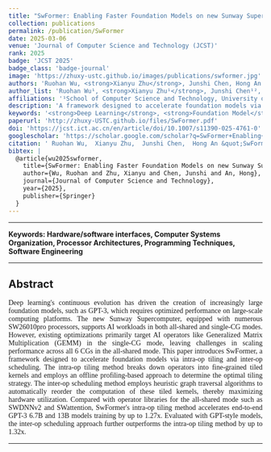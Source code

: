 ```yaml
---
title: "SwFormer: Enabling Faster Foundation Models on new Sunway Supercomputer via Holistic Kernel Tiling and Scheduling"
collection: publications
permalink: /publication/SwFormer
date: 2025-03-06
venue: 'Journal of Computer Science and Technology (JCST)'
rank: 2025
badge: 'JCST 2025'
badge_class: 'badge-journal'
image: 'https://zhuxy-ustc.github.io/images/publications/swformer.jpg'
authors: 'Ruohan Wu, <strong>Xianyu Zhu</strong>, Junshi Chen, Hong An'
author_list: 'Ruohan Wu¹, <strong>Xianyu Zhu¹</strong>, Junshi Chen¹², Hong An¹²'
affiliations: '¹School of Computer Science and Technology, University of Science and Technology of China, Hefei, China<br>²Laoshan Laboratory, Qingdao, China'
description: 'A framework designed to accelerate foundation models via intra-op tiling and inter-op scheduling on the new Sunway Supercomputer.'
keywords: '<strong>Deep Learning</strong>, <strong>Foundation Model</strong>, <strong>Sunway Architecture</strong>, <strong>Fine-Grained Tiling</strong>,<strong>Operator Scheduling</strong>'
paperurl: 'http://zhuxy-USTC.github.io/files/SwFormer.pdf'
doi: 'https://jcst.ict.ac.cn/en/article/doi/10.1007/s11390-025-4761-0'
googlescholar: 'https://scholar.google.com/scholar?q=SwFormer+Enabling+Faster+Foundation+Models+Sunway+Supercomputer'
citation: ' Ruohan Wu,  Xianyu Zhu,  Junshi Chen,  Hong An &quot;SwFormer: Enabling Faster Foundation Models on new Sunway Supercomputer via Holistic Kernel Tiling and Scheduling.&quot; Journal of Computer Science and Technology(JCST), 2025.'
bibtex: |
  @article{wu2025swformer,
    title={SwFormer: Enabling Faster Foundation Models on new Sunway Supercomputer via Holistic Kernel Tiling and Scheduling},
    author={Wu, Ruohan and Zhu, Xianyu and Chen, Junshi and An, Hong},
    journal={Journal of Computer Science and Technology},
    year={2025},
    publisher={Springer}
  }
---
```



**************************************************************

**Keywords: Hardware/software interfaces, Computer Systems Organization, Processor Architectures, Programming Techniques, Software Engineering**


--------

## Abstract

<div style="font-family: 'Times New Roman', Times, serif;">
<p style="text-align: justify;">
Deep learning's continuous evolution has driven the creation of increasingly large foundation models, such as GPT-3, which requires optimized performance on large-scale computing platforms. The new Sunway Supercomputer, equipped with numerous SW26010pro processors, supports AI workloads in both all-shared and single-CG modes. However, existing optimizations primarily target AI operators like Generalized Matrix Multiplication (GEMM) in the single-CG mode, leaving challenges in scaling performance across all 6 CGs in the all-shared mode. This paper introduces SwFormer, a framework designed to accelerate foundation models via intra-op tiling and inter-op scheduling. The intra-op tiling method breaks down operators into fine-grained tiled kernels and employs an offline profiling-based approach to determine the optimal tiling strategy. The inter-op scheduling method employs heuristic graph traversal algorithms to automatically reorder the computation of these tiled kernels, thereby maximizing hardware utilization. Compared with operator libraries for the all-shared mode such as SWDNNv2 and SWattention, SwFormer's intra-op tiling method accelerates end-to-end GPT-3 6.7B and 13B models training by up to 1.27x. Evaluated with GPT-style models, the inter-op scheduling approach further outperforms the intra-op tiling method by up to 1.32x.
</p>
</div>


--------
